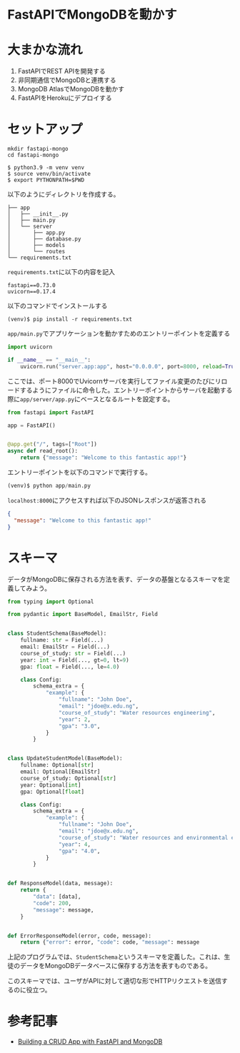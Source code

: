# FastAPIでMongoDBを動かす

# 大まかな流れ

1. FastAPIでREST APIを開発する
2. 非同期通信でMongoDBと連携する
3. MongoDB AtlasでMongoDBを動かす
4. FastAPIをHerokuにデプロイする

# セットアップ

```
mkdir fastapi-mongo
cd fastapi-mongo 
```

```
$ python3.9 -m venv venv
$ source venv/bin/activate
$ export PYTHONPATH=$PWD
```

以下のようにディレクトリを作成する。

```
├── app
│   ├── __init__.py
│   ├── main.py
│   └── server
│       ├── app.py
│       ├── database.py
│       ├── models
│       └── routes
└── requirements.txt
```

`requirements.txt`に以下の内容を記入

```
fastapi==0.73.0
uvicorn==0.17.4
```

以下のコマンドでインストールする

```
(venv)$ pip install -r requirements.txt
```

`app/main.py`でアプリケーションを動かすためのエントリーポイントを定義する

```py
import uvicorn

if __name__ == "__main__":
    uvicorn.run("server.app:app", host="0.0.0.0", port=8000, reload=True)
```

ここでは、ポート8000でUvicornサーバを実行してファイル変更のたびにリロードするようにファイルに命令した。エントリーポイントからサーバを起動する際に`app/server/app.py`にベースとなるルートを設定する。

```py
from fastapi import FastAPI

app = FastAPI()


@app.get("/", tags=["Root"])
async def read_root():
    return {"message": "Welcome to this fantastic app!"}
```

エントリーポイントを以下のコマンドで実行する。

```py
(venv)$ python app/main.py
```

`localhost:8000`にアクセスすれば以下のJSONレスポンスが返答される

```json
{
  "message": "Welcome to this fantastic app!"
}
```

# スキーマ

データがMongoDBに保存される方法を表す、データの基盤となるスキーマを定義してみよう。

```py
from typing import Optional

from pydantic import BaseModel, EmailStr, Field


class StudentSchema(BaseModel):
    fullname: str = Field(...)
    email: EmailStr = Field(...)
    course_of_study: str = Field(...)
    year: int = Field(..., gt=0, lt=9)
    gpa: float = Field(..., le=4.0)

    class Config:
        schema_extra = {
            "example": {
                "fullname": "John Doe",
                "email": "jdoe@x.edu.ng",
                "course_of_study": "Water resources engineering",
                "year": 2,
                "gpa": "3.0",
            }
        }


class UpdateStudentModel(BaseModel):
    fullname: Optional[str]
    email: Optional[EmailStr]
    course_of_study: Optional[str]
    year: Optional[int]
    gpa: Optional[float]

    class Config:
        schema_extra = {
            "example": {
                "fullname": "John Doe",
                "email": "jdoe@x.edu.ng",
                "course_of_study": "Water resources and environmental engineering",
                "year": 4,
                "gpa": "4.0",
            }
        }


def ResponseModel(data, message):
    return {
        "data": [data],
        "code": 200,
        "message": message,
    }


def ErrorResponseModel(error, code, message):
    return {"error": error, "code": code, "message": message
```

上記のプログラムでは、`StudentSchema`というスキーマを定義した。これは、生徒のデータをMongoDBデータベースに保存する方法を表すものである。

このスキーマでは、ユーザがAPIに対して適切な形でHTTPリクエストを送信するのに役立つ。

# 参考記事

* [Building a CRUD App with FastAPI and MongoDB](https://testdriven.io/blog/fastapi-mongo/)